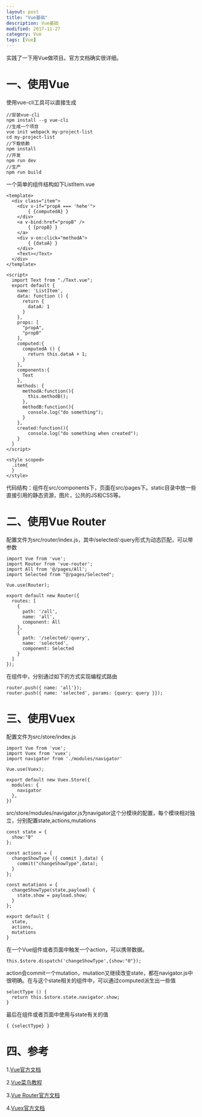 ```yaml
---
layout: post
title: "Vue基础"
description: Vue基础
modified: 2017-11-27
category: Vue
tags: [Vue]
---
```


实践了一下用Vue做项目。官方文档确实很详细。

# 一、使用Vue

使用vue-cli工具可以直接生成

	//安装vue-cli
	npm install --g vue-cli
	//生成一个项目
	vue init webpack my-project-list
	cd my-project-list
	//下载依赖
	npm install
	//开发
	npm run dev
	//生产
	npm run build
	
一个简单的组件结构如下ListItem.vue

	<template>
	  <div class="item">
	    <div v-if="propA === 'hehe'">
            { {computedA} }
	  	</div>
	  	<a v-bind:href="propB" />
            { {propB} }
	  	</a>
	  	<div v-on:click="methodA">
	  	    { {dataA} }
	  	</div>
	  	<Text></Text>
	  </div>
	</template>

	<script>
	  import Text from "./Text.vue";
	  export default {
	    name: 'ListItem',
	    data: function () {
	      return {
	      	dataA: 1
	      }
	    },
	    props: [
	      "propA",
	      "propB"
	    ],
	    computed:{
	      computedA () {
	        return this.dataA + 1;
	      }
	    },
	    components:{
		  Text
	    },
	    methods: {
	      methodA:function(){
	      	this.methodB();
	      },
	      methodB:function(){
	      	console.log("do something");
	      }
	    },
	    created:function(){
	    	console.log("do something when created");
	    }
	  }
	</script>

	<style scoped>
	  .item{
	  }
	</style>

代码结构：组件在src/components下，页面在src/pages下。static目录中放一些直接引用的静态资源，图片，公共的JS和CSS等。

# 二、使用Vue Router

配置文件为src/router/index.js，其中/selected/:query形式为动态匹配，可以带参数

	import Vue from 'vue';
	import Router from 'vue-router';
	import All from '@/pages/All';
	import Selected from "@/pages/Selected";

	Vue.use(Router);

	export default new Router({
	  routes: [
	    {
	      path: '/all',
	      name: 'all',
	      component: All
	    },
	    {
	      path: '/selected/:query',
	      name: 'selected',
	      component: Selected
	    }
	  ]
	});
	
在组件中，分别通过如下的方式实现编程式路由

	router.push({ name: 'all'});
	router.push({ name: 'selected', params: {query: query }});

# 三、使用Vuex

配置文件为src/store/index.js

	import Vue from 'vue';
	import Vuex from 'vuex';
	import navigator from './modules/navigator'

	Vue.use(Vuex);

	export default new Vuex.Store({
	  modules: {
	    navigator
	  },
	})

src/store/modules/navigator.js为navigator这个分模块的配置，每个模块相对独立，分别配置state,actions,mutations

	const state = {
	  show:"0"
	};

	const actions = {
	  changeShowType ({ commit },data) {
	    commit("changeShowType",data);
	  }
	};

	const mutations = {
	  changeShowType(state,payload) {
	    state.show = payload.show;
	  }
	};

	export default {
	  state,
	  actions,
	  mutations
	}

在一个Vue组件或者页面中触发一个action，可以携带数据。

	this.$store.dispatch('changeShowType',{show:"0"});

action会commit一个mutation，mutation又继续改变state，都在navigator.js中很明确。在与这个state相关的组件中，可以通过computed派生出一些值

	selectType () {
	  return this.$store.state.navigator.show;
	}

最后在组件或者页面中使用与state有关的值

    { {selectType} }

# 四、参考

1.[Vue官方文档](https://cn.vuejs.org/v2/guide/index.html)

2.[Vue菜鸟教程](http://www.runoob.com/vue2/vue-tutorial.html)

3.[Vue Router官方文档](https://router.vuejs.org/zh-cn/)

4.[Vuex官方文档](https://vuex.vuejs.org/zh-cn/)